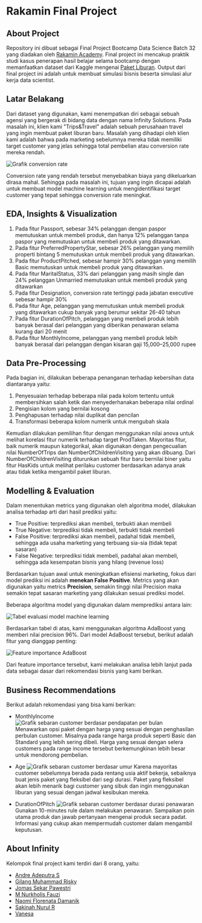 # Rakamin Final Project
## About Project
Repository ini dibuat sebagai Final Project Bootcamp Data Science Batch 32 yang diadakan oleh [Rakamin Academy](https://www.rakamin.com/). Final project ini mencakup praktik studi kasus penerapan hasil belajar selama bootcamp dengan memanfaatkan dataset dari Kaggle mengenai [Paket Liburan](https://www.kaggle.com/datasets/susant4learning/holiday-package-purchase-prediction). Output dari final project ini adalah untuk membuat simulasi bisnis beserta simulasi alur kerja data scientist.

## Latar Belakang
Dari dataset yang digunakan, kami menempatkan diri sebagai sebuah agensi yang bergerak di bidang data dengan nama Infinity Solutions. Pada masalah ini, klien kami "Trips&Travel" adalah sebuah perusahaan travel yang ingin membuat paket liburan baru. Masalah yang dihadapi oleh klien kami adalah bahwa pada marketing sebelumnya mereka tidak memiliki target customer yang jelas sehingga total pembelian atau conversion rate mereka rendah.

![Grafik conversion rate](assets\TargetPie.png)

Conversion rate yang rendah tersebut menyebabkan biaya yang dikeluarkan dirasa mahal. Sehingga pada masalah ini, tujuan yang ingin dicapai adalah untuk membuat model machine learning untuk mengidentifikasi target customer yang tepat sehingga conversion rate meningkat.

## EDA, Insights & Visualization
1. Pada fitur Passport, sebesar 34% pelanggan dengan paspor memutuskan untuk membeli produk, dan hanya 12% pelanggan tanpa paspor yang memutuskan untuk membeli produk yang ditawarkan.
2. Pada fitur PreferredPropertyStar, sebesar 26% pelanggan yang memilih properti bintang 5 memutuskan untuk membeli produk yang ditawarkan.
3. Pada fitur ProductPitched, sebesar hampir 30% pelanggan yang memilih Basic memutuskan untuk membeli produk yang ditawarkan.
4. Pada fitur MaritalStatus, 33% dari pelanggan yang masih single dan 24% pelanggan Unmarried memutuskan untuk membeli produk yang ditawarkan
5. Pada fitur Designation, conversion rate tertinggi pada jabatan executive sebesar hampir 30%
6. Pada fitur Age, pelanggan yang memutuskan untuk membeli produk yang ditawarkan cukup banyak yang berumur sekitar 26-40 tahun 
7. Pada fitur DurationOfPitch, pelanggan yang membeli produk lebih banyak berasal dari pelanggan yang diberikan penawaran selama kurang dari 20 menit
8. Pada fitur MonthlyIncome, pelanggan yang membeli produk lebih banyak berasal dari pelanggan dengan kisaran gaji 15,000–25,000 rupee

## Data Pre-Processing
Pada bagian ini, dilakukan beberapa penanganan terhadap kebersihan data diantaranya yaitu:
1. Penyesuaian terhadap beberapa nilai pada kolom tertentu untuk membersihkan salah ketik dan menyederhanakan beberapa nilai ordinal
2. Pengisian kolom yang bernilai kosong
3. Penghapusan terhadap nilai duplikat dan pencilan
4. Transformasi beberapa kolom numerik untuk mengubah skala

Kemudian dilakukan pemilihan fitur dengan menggunakan nilai anova untuk melihat korelasi fitur numerik terhadap target ProdTaken. Mayoritas fitur, baik numerik maupun kategorikal, akan digunakan dengan pengecualian nilai NumberOfTrips dan NumberOfChildrenVisiting yang akan dibuang. Dari NumberOfChildrenVisiting diturunkan sebuah fitur baru bernilai biner yaitu fitur HasKids untuk melihat perilaku customer berdasarkan adanya anak atau tidak ketika mengambil paket liburan.

## Modelling & Evaluation
Dalam menentukan metrics yang digunakan oleh algoritma model, dilakukan analisa terhadap arti dari hasil prediksi yaitu:
- True Positive: terprediksi akan membeli, terbukti akan membeli
- True Negative: terprediksi tidak membeli, terbukti tidak membeli
- False Positive: terprediksi akan membeli, padahal tidak membeli, sehingga ada usaha marketing yang terbuang sia-sia (tidak tepat sasaran)
- False Negative: terprediksi tidak membeli, padahal akan membeli, sehingga ada kesempatan bisnis yang hilang (revenue loss)

Berdasarkan tujuan awal untuk meningkatkan efisiensi marketing, fokus dari model prediksi ini adalah **menekan False Positive**. Metrics yang akan digunakan yaitu metrics **Precision**, semakin tinggi nilai Precision maka semakin tepat sasaran marketing yang dilakukan sesuai prediksi model.

Beberapa algoritma model yang digunakan dalam memprediksi antara lain:

![Tabel evaluasi model machine learning](assets\EvalTable.png)

Berdasarkan tabel di atas, kami menggunakan algoritma AdaBoost yang memberi nilai precision 96%. Dari model AdaBoost tersebut, berikut adalah fitur yang dianggap penting:

![Feature importance AdaBoost](assets\FeatureImportance.png)

Dari feature importance tersebut, kami melakukan analisa lebih lanjut pada data sebagai dasar dari rekomendasi bisnis yang kami berikan.

## Business Recommendations
Berikut adalah rekomendasi yang bisa kami berikan:
- MonthlyIncome
![Grafik sebaran customer berdasar pendapatan per bulan](assets\MonthlyIncome.png)
Menawarkan opsi paket dengan harga yang sesuai dengan penghasilan perbulan customer. Misalnya pada range harga produk seperti Basic dan Standard yang lebih sering dibeli. Harga yang sesuai dengan selera customers pada range income tersebut berkemungkinan lebih besar untuk mendorong pembelian.

- Age
![Grafik sebaran customer berdasar umur](assets\Age.png)
Karena mayoritas customer sebelumnya berada pada rentang usia aktif bekerja, sebaiknya buat jenis paket yang fleksibel dari segi durasi. Paket yang fleksibel akan lebih menarik bagi customer yang sibuk dan ingin menggunakan liburan yang sesuai dengan jadwal kesibukan mereka.

- DurationOfPitch
![Grafik sebaran customer berdasar durasi penawaran](assets\DurationOfPitch.png)
Gunakan 10-minutes rule dalam melakukan penawaran. Sampaikan poin utama produk dan jawab pertanyaan mengenai produk secara padat. Informasi yang cukup akan mempermudah customer dalam mengambil keputusan.

## About Infinity
Kelompok final project kami terdiri dari 8 orang, yaitu:
- [Andre Adeputra S](https://github.com/andreadeputra)
- [Gilang Muhammad Risky](https://github.com/gilangrizky67)
- [Jomas Sekar Pawestri](https://github.com/jomassekar)
- [M Nurkholis Fauzi](https://github.com/nurkholisfz)
- [Naomi Florenata Damanik](https://github.com/naomidmnk)
- [Sakinah Nurul R](https://github.com/sakinahnr11)
- [Vanesa](https://github.com/vanesanesa)
